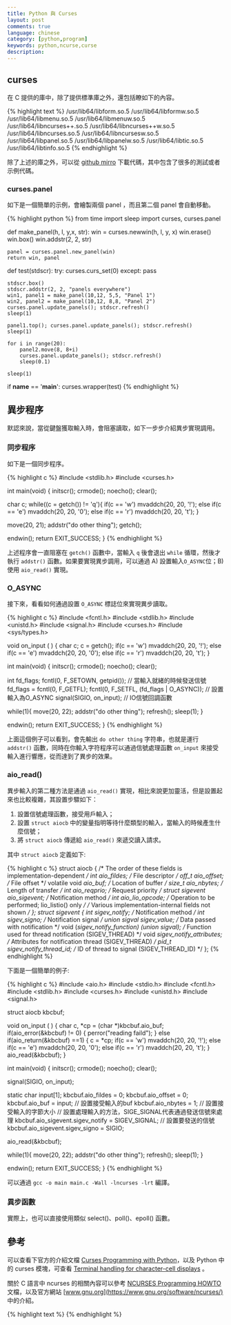 ```yaml
---
title: Python 與 Curses
layout: post
comments: true
language: chinese
category: [python,program]
keywords: python,ncurse,curse
description:
---
```


<!-- more -->


<!--
如果你有許多的窗口對象(都需要刷新), 為了避免不必要的閃爍, 你可以先對各個需要刷新的窗口調用 noutrefresh(), 它將升級內在的數據結構使之匹配你所要的內容, 然後統一調用 doupdate() 來刷新屏幕.

通常，如果有 6 個參數 (pad 的 refresh 函數)，其參數及其含義如下。

window.refresh([pminrow, pmincol, sminrow, smincol, smaxrow, smaxcol])

pminrow, pmincol
    左上角的位置；

The 6 optional arguments can only be specified when the window is a pad created with newpad(). The additional parameters are needed to indicate what part of the pad and screen are involved. pminrow and pmincol specify the upper left-hand corner of the rectangle to be displayed in the pad.

sminrow, smincol, smaxrow, and smaxcol specify the edges of the rectangle to be displayed on the screen.
The lower right-hand corner of the rectangle to be displayed in the pad is calculated from the screen coordinates, since the rectangles must be the same size. Both rectangles must be entirely contained within their respective structures. Negative values of pminrow, pmincol, sminrow, or smincol are treated as if they were zero.
-->

## curses

在 C 提供的庫中，除了提供標準庫之外，還包括瞭如下的內容。

{% highlight text %}
/usr/lib64/libform.so.5
/usr/lib64/libformw.so.5
/usr/lib64/libmenu.so.5
/usr/lib64/libmenuw.so.5
/usr/lib64/libncurses++.so.5
/usr/lib64/libncurses++w.so.5
/usr/lib64/libncurses.so.5
/usr/lib64/libncursesw.so.5
/usr/lib64/libpanel.so.5
/usr/lib64/libpanelw.so.5
/usr/lib64/libtic.so.5
/usr/lib64/libtinfo.so.5
{% endhighlight %}

除了上述的庫之外，可以從 [github mirro](https://github.com/mirror/ncurses) 下載代碼，其中包含了很多的測試或者示例代碼。

### curses.panel

如下是一個簡單的示例，會繪製兩個 panel ，而且第二個 panel 會自動移動。

{% highlight python %}
from time import sleep
import curses, curses.panel

def make_panel(h, l, y,x, str):
    win = curses.newwin(h, l, y, x)
    win.erase()
    win.box()
    win.addstr(2, 2, str)

    panel = curses.panel.new_panel(win)
    return win, panel

def test(stdscr):
    try:
        curses.curs_set(0)
    except:
        pass

    stdscr.box()
    stdscr.addstr(2, 2, "panels everywhere")
    win1, panel1 = make_panel(10,12, 5,5, "Panel 1")
    win2, panel2 = make_panel(10,12, 8,8, "Panel 2")
    curses.panel.update_panels(); stdscr.refresh()
    sleep(1)

    panel1.top(); curses.panel.update_panels(); stdscr.refresh()
    sleep(1)

    for i in range(20):
        panel2.move(8, 8+i)
        curses.panel.update_panels(); stdscr.refresh()
        sleep(0.1)

    sleep(1)

if __name__ == '__main__':
    curses.wrapper(test)
{% endhighlight %}

## 異步程序

默認來說，當從鍵盤獲取輸入時，會阻塞讀取，如下一步步介紹異步實現調用。

### 同步程序

如下是一個同步程序。

{% highlight c %}
#include <stdlib.h>
#include <curses.h>

int main(void)
{
  initscr();
  crmode();
  noecho();
  clear();

  char c;
  while((c = getch()) != 'q'){
    if(c == 'w')
      mvaddch(20, 20, '!');
    else if(c == 'e')
      mvaddch(20, 20, '0');
    else if(c == 'r')
      mvaddch(20, 20, 't');
  }

  move(20, 21);
  addstr("do other thing");
  getch();

  endwin();
  return EXIT_SUCCESS;
}
{% endhighlight %}

上述程序會一直阻塞在 `getch()` 函數中，當輸入 `q` 後會退出 `while` 循環，然後才執行 `addstr()` 函數。如果要實現異步調用，可以通過 A) 設置輸入`O_ASYNC`位；B) 使用 `aio_read()` 實現。

### O_ASYNC

接下來，看看如何通過設置 `O_ASYNC` 標誌位來實現異步讀取。

{% highlight c %}
#include <fcntl.h>
#include <stdlib.h>
#include <unistd.h>
#include <signal.h>
#include <curses.h>
#include <sys/types.h>

void on_input (  )
{
  char c;
  c = getch();
  if(c == 'w')
    mvaddch(20, 20, '!');
  else if(c == 'e')
    mvaddch(20, 20, '0');
  else if(c == 'r')
    mvaddch(20, 20, 't');
}

int main(void)
{
  initscr();
  crmode();
  noecho();
  clear();

  int fd_flags;
  fcntl(0, F_SETOWN, getpid());            // 當輸入就緒的時候發送信號
  fd_flags = fcntl(0, F_GETFL);
  fcntl(0, F_SETFL, (fd_flags | O_ASYNC)); // 設置輸入為O_ASYNC
  signal(SIGIO, on_input);                 // IO信號回調函數

  while(1){
    move(20, 22);
    addstr("do other thing");
    refresh();
    sleep(1);
  }

  endwin();
  return EXIT_SUCCESS;
}
{% endhighlight %}

上面這個例子可以看到，會先輸出 `do other thing` 字符串，也就是運行 `addstr()` 函數，同時在你輸入字符程序可以通過信號處理函數 `on_input` 來接受輸入進行響應，從而達到了異步的效果。

### aio_read()

異步輸入的第二種方法是通過 `aio_read()` 實現，相比來說更加靈活，但是設置起來也比較複雜，其設置步驟如下：
  1. 設置信號處理函數，接受用戶輸入；
  2. 設置 `struct aiocb` 中的變量指明等待什麼類型的輸入，當輸入的時候產生什麼信號；
  3. 將 `struct aiocb` 傳遞給 `aio_read()` 來遞交讀入請求。

其中 `struct aiocb` 定義如下:

{% highlight c %}
struct aiocb {
  /* The order of these fields is implementation-dependent */
  int             aio_fildes;     /* File descriptor */
  off_t           aio_offset;     /* File offset */
  volatile void  *aio_buf;        /* Location of buffer */
  size_t          aio_nbytes;     /* Length of transfer */
  int             aio_reqprio;    /* Request priority */
  struct sigevent aio_sigevent;   /* Notification method */
  int             aio_lio_opcode; /* Operation to be performed; lio_listio() only */
  /* Various implementation-internal fields not shown */
};
struct sigevent {
    int          sigev_notify; /* Notification method */
    int          sigev_signo;  /* Notification signal */
    union sigval sigev_value;  /* Data passed with notification */
    void       (*sigev_notify_function) (union sigval);
                     /* Function used for thread notification (SIGEV_THREAD) */
    void        *sigev_notify_attributes;
                     /* Attributes for notification thread (SIGEV_THREAD) */
    pid_t        sigev_notify_thread_id;
                     /* ID of thread to signal (SIGEV_THREAD_ID) */
};
{% endhighlight %}

下面是一個簡單的例子:

{% highlight c %}
#include <aio.h>
#include <stdio.h>
#include <fcntl.h>
#include <stdlib.h>
#include <curses.h>
#include <unistd.h>
#include <signal.h>

struct aiocb kbcbuf;

void on_input (  )
{
  char c, *cp = (char *)kbcbuf.aio_buf;
  if(aio_error(&kbcbuf) != 0) {
    perror("reading faild");
  } else if(aio_return(&kbcbuf) ==1) {
    c = *cp;
    if(c == 'w')
      mvaddch(20, 20, '!');
    else if(c == 'e')
      mvaddch(20, 20, '0');
    else if(c == 'r')
      mvaddch(20, 20, 't');
  }
  aio_read(&kbcbuf);
}

int main(void)
{
  initscr();
  crmode();
  noecho();
  clear();

  signal(SIGIO, on_input);

  static char input[1];
  kbcbuf.aio_fildes = 0;
  kbcbuf.aio_offset = 0;
  kbcbuf.aio_buf = input; // 設置接受輸入的buf
  kbcbuf.aio_nbytes = 1;  // 設置接受輸入的字節大小
  // 設置處理輸入的方法，SIGE_SIGNAL代表通過發送信號來處理
  kbcbuf.aio_sigevent.sigev_notify = SIGEV_SIGNAL;
  // 設置要發送的信號
  kbcbuf.aio_sigevent.sigev_signo = SIGIO;

  aio_read(&kbcbuf);

  while(1){
    move(20, 22);
    addstr("do other thing");
    refresh();
    sleep(1);
  }

  endwin();
  return EXIT_SUCCESS;
}
{% endhighlight %}

可以通過 `gcc -o main main.c -Wall -lncurses -lrt` 編譯。

### 異步函數

實際上，也可以直接使用類似 select()、poll()、epoll() 函數。


## 參考

可以查看下官方的介紹文檔 [Curses Programming with Python](https://docs.python.org/2/howto/curses.html)，以及 Python 中的 curses 模塊，可查看 [Terminal handling for character-cell displays](https://docs.python.org/2/library/curses.html) 。

<!--
Terminal handling for character-cell displays
https://docs.python.org/dev/library/curses.html
-->

關於 C 語言中 ncurses 的相關內容可以參考 [NCURSES Programming HOWTO](http://tldp.org/HOWTO/NCURSES-Programming-HOWTO/) 文檔，以及官方網站 [www.gnu.org](https://www.gnu.org/software/ncurses/) 中的介紹。

<!--
A panel stack extension for curses
https://docs.python.org/dev/library/curses.panel.html

Simplified curses
https://pypi.python.org/pypi/cursed

Ncurses Programming Guide
hughm.cs.ukzn.ac.za/~murrellh/os/notes/ncurses.html

http://www.cnblogs.com/nzhl/p/5603600.html

libev+ncurse
https://lists.gnu.org/archive/html/bug-ncurses/2015-06/msg00046.html
ncurse貪吃蛇
http://www.cnblogs.com/eledim/p/4857557.html

http://www.cnblogs.com/starof/p/4703820.html


https://stackoverflow.com/questions/7738546/how-to-set-a-timeout-for-a-function-in-c
https://github.com/tony/NCURSES-Programming-HOWTO-examples
https://github.com/ffainelli/bqlmon
https://github.com/mazarf/editor
https://github.com/weechat/weechat
https://github.com/ulfalizer/readline-and-ncurses
http://blog.chinaunix.net/uid-29547110-id-5047281.html

https://github.com/JFreegman/toxic
https://github.com/boothj5/profanity
https://github.com/rofl0r/ncdu
https://github.com/wereHamster/ncurses
https://github.com/FedeDP/ncursesFM
https://github.com/jubalh/nudoku
https://github.com/jvns/snake
https://cmake.org/cmake/help/v3.0/command/configure_file.html

http://keyvanfatehi.com/2011/08/02/Asynchronous-c-programs-an-event-loop-and-ncurses/

BSD Games is a collection of the classic text based games distributed with *BSD
http://wiki.linuxquestions.org/wiki/BSD_games

有趣！10個你不得不知的Linux終端遊戲 
http://www.freebuf.com/articles/others-articles/124743.html
-->

{% highlight text %}
{% endhighlight %}
